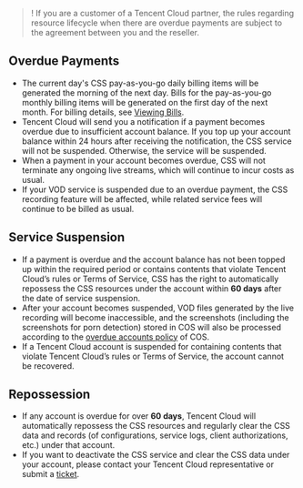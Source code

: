 >! If you are a customer of a Tencent Cloud partner, the rules regarding resource lifecycle when there are overdue payments are subject to the agreement between you and the reseller.

## Overdue Payments
- The current day's CSS pay-as-you-go daily billing items will be generated the morning of the next day. Bills for the pay-as-you-go monthly billing items will be generated on the first day of the next month. For billing details, see [Viewing Bills](https://intl.cloud.tencent.com/document/product/267/36278).
- Tencent Cloud will send you a notification if a payment becomes overdue due to insufficient account balance. If you top up your account balance within 24 hours after receiving the notification, the CSS service will not be suspended. Otherwise, the service will be suspended.
- When a payment in your account becomes overdue, CSS will not terminate any ongoing live streams, which will continue to incur costs as usual.
- If your VOD service is suspended due to an overdue payment, the CSS recording feature will be affected, while related service fees will continue to be billed as usual.

## Service Suspension
- If a payment is overdue and the account balance has not been topped up within the required period or contains contents that violate Tencent Cloud’s rules or Terms of Service, CSS has the right to automatically repossess the CSS resources under the account within **60 days** after the date of service suspension.
- After your account becomes suspended, VOD files generated by the live recording will become inaccessible, and the screenshots (including the screenshots for porn detection) stored in COS will also be processed according to the [overdue accounts policy](https://intl.cloud.tencent.com/document/product/436/10044) of COS.
- If a Tencent Cloud account is suspended for containing contents that violate Tencent Cloud’s rules or Terms of Service, the account cannot be recovered.

## Repossession
- If any account is overdue for over **60 days**, Tencent Cloud will automatically repossess the CSS resources and regularly clear the CSS data and records (of configurations, service logs, client authorizations, etc.) under that account.
- If you want to deactivate the CSS service and clear the CSS data under your account, please contact your Tencent Cloud representative or submit a [ticket](https://console.cloud.tencent.com/workorder/category).
